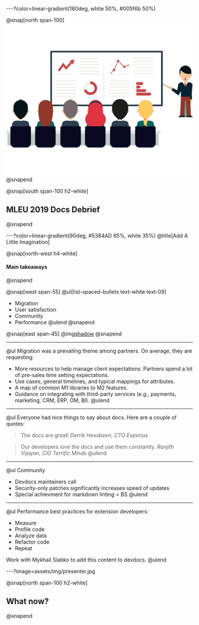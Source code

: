 ---?color=linear-gradient(180deg, white 50%, #005f6b 50%)

@snap[north span-100]
![IMAGE](assets/img/presentation.png)
@snapend

@snap[south span-100 h2-white]
## MLEU 2019 Docs Debrief
@snapend

---?color=linear-gradient(90deg, #5384AD 65%, white 35%)
@title[Add A Little Imagination]

@snap[north-west h4-white]
#### Main takeaways
@snapend

@snap[west span-55]
@ul[list-spaced-bullets text-white text-09]
- Migration
- User satisfaction
- Community
- Performance
@ulend
@snapend

@snap[east span-45]
@img[shadow](assets/img/conference.png)
@snapend

---

@ul[](false)
Migration was a prevailing theme among partners. On average, they are requesting:

- More resources to help manage client expectations. Partners spend a lot of pre-sales time setting expectations.
- Use cases, general timelines, and typical mappings for attributes.
- A map of common M1 libraries to M2 features.
- Guidance on integrating with third-party services (e.g., payments, marketing, CRM, ERP, OM, BI).
@ulend

---

@ul[](false)
Everyone had nice things to say about docs. Here are a couple of quotes:

> The docs are great!
> *Derrik Heesbeen, CTO Experius*

> Our developers love the docs and use them constantly.
> *Ranjith Vijayan, CIO Terrific Minds*
@ulend

---

@ul[](false)
Community

- Devdocs maintainers call
- Security-only patches significantly increases speed of updates
- Special achievment for markdown linting = BS
@ulend

---

@ul[](false)
Performance best practices for extension developers:

- Measure
- Profile code
- Analyze data
- Refactor code
- Repeat

Work with Mykhail Slabko to add this content to devdocs.
@ulend

---?image=assets/img/presenter.jpg

@snap[north span-100 h2-white]
## What now?
@snapend
